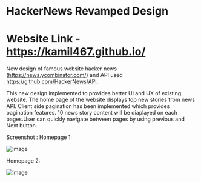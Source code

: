 # HackerNews Revamped Design    
# Website Link - https://kamil467.github.io/

New design of famous website hacker news (https://news.ycombinator.com/) and API used https://github.com/HackerNews/API.

This new design implemented to provides better UI and UX of existing website. The home page of the website displays top new stories from news API.
Client side pagination has been implemented which provides pagination features. 10 news story content will be diaplayed on each pages.User can quickly navigate between pages by using previous and Next button.

Screenshot :
Homepage 1:

![image](https://user-images.githubusercontent.com/31802480/128470151-ad93060f-b8f1-4cc4-93fd-6a3d71de8fbb.png)

Homepage 2:


![image](https://user-images.githubusercontent.com/31802480/128470224-1c8f6ab2-1374-43b2-80fd-946596cb202a.png)

